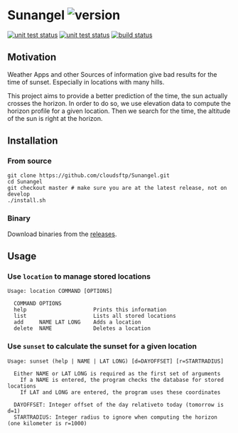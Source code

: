 # Sunangel ![version](https://img.shields.io/badge/v0.0.0-blue.svg)

[![unit test status](https://github.com/cloudsftp/Sunangel/actions/workflows/core_unit_tests.yaml/badge.svg?branch=develop)](https://github.com/cloudsftp/Sunangel/actions/workflows/core_unit_tests.yaml)
[![unit test status](https://github.com/cloudsftp/Sunangel/actions/workflows/cli_unit_tests.yaml/badge.svg?branch=develop)](https://github.com/cloudsftp/Sunangel/actions/workflows/cli_unit_tests.yaml)
[![build status](https://github.com/cloudsftp/Sunangel/actions/workflows/build.yaml/badge.svg?branch=develop)](https://github.com/cloudsftp/Sunangel/actions/workflows/build.yaml)

## Motivation

Weather Apps and other Sources of information give bad results for the time of sunset.
Especially in locations with many hills.

This project aims to provide a better prediction of the time, the sun actually crosses the horizon.
In order to do so, we use elevation data to compute the horizon profile for a given location.
Then we search for the time, the altitude of the sun is right at the horizon.

## Installation

### From source

```
git clone https://github.com/cloudsftp/Sunangel.git
cd Sunangel
git checkout master # make sure you are at the latest release, not on develop
./install.sh
```

### Binary

Download binaries from the [releases](https://github.com/cloudsftp/Sunangel/releases).

## Usage

### Use `location` to manage stored locations

```
Usage: location COMMAND [OPTIONS]

  COMMAND OPTIONS
  help                     Prints this information
  list                     Lists all stored locations
  add     NAME LAT LONG    Adds a location
  delete  NAME             Deletes a location
```

### Use `sunset` to calculate the sunset for a given location

```
Usage: sunset (help | NAME | LAT LONG) [d=DAYOFFSET] [r=STARTRADIUS]

  Either NAME or LAT LONG is required as the first set of arguments
    If a NAME is entered, the program checks the database for stored locations
    If LAT and LONG are entered, the program uses these coordinates

  DAYOFFSET: Integer offset of the day relativeto today (tomorrow is d=1)
  STARTRADIUS: Integer radius to ignore when computing the horizon (one kilometer is r=1000)
```
